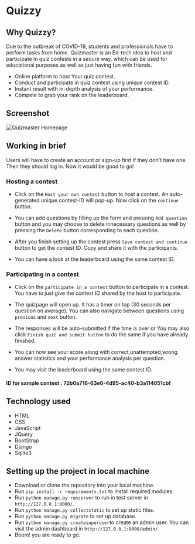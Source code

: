 # Quizzy
## Why Quizzy?
Due to the outbreak of COVID-19, students and professionals have to perform tasks from home. Quizmaster is an Ed-tech idea to host and participate in quiz contests in a secure way, which can be used for educational purposes as well as just having fun with friends.
* Online platform to host Your quiz contest.
* Conduct and participate in quiz contest using unique contest ID.
* Instant result with in-depth analysis of your performance.
* Compete to grab your rank on the leaderboard.  

## Screenshot
![Quizmaster Homepage]()

## Working in brief
Users will have to create an account or sign-up first if they don't have one. Then they should log in. Now it would be good to go!
### Hosting a contest
* Click on the `Host your own contest` button to host a contest. An auto-generated unique contest-ID will pop-up. Now click on the `continue` button.  

* You can add questions by filling up the form and pressing `Add question` button and you may choose to delete innecessary questions as well by pressing the `Delete` button corresponding to each question.  

* After you finish setting up the contest press `Save contest and continue` button to get the contest ID. Copy and share it with the participants.  

* You can have a look at the leaderboard using the same contest ID.  

### Participating in a contest
* Click on the `participate in a contest` button to participate in a contest. You have to just give the contest ID shared by the host to participate.  

* The quizpage will open up. It has a timer on top (30 seconds per question on average). You can also navigate between questions using `previous` and `next` button.  

* The responses will be auto-submitted if the time is over or You may also click `Finish quiz and submit button` to do the same if you have already finished.  

* You can now see your score along with correct,unattempted,wrong answer statistics and your performance analysis per question.  

* You may visit the leaderboard using the same contest ID.  

#### ID for sample contest : 72b0a716-63e6-4d95-ac40-b3a114051cbf
## Technology used
* HTML
* CSS
* JavaScript
* JQuery
* BootStrap
* Django
* Sqlite3  

## Setting up the project in local machine
* Download or clone the repository into your local machine.
* Run `pip install -r requirements.txt` to install required modules.
* Run `python manage.py runserver` to run in test server in `http://127.0.0.1:8000/`.
* Run `python manage.py collectstatic` to set up static files.
* Run `python manage.py migrate` to set up database.
* Run `python manage.py createsuperuser`to create an admin user. You can visit the admin dashboard in `http://127.0.0.1:8000/admin/`.
* Boom! you are ready to go.
